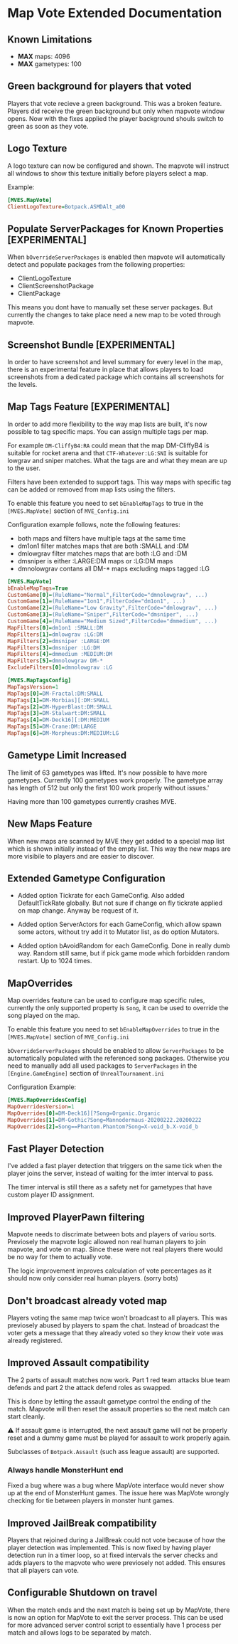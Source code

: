 
# Map Vote Extended Documentation

## Known Limitations

 - **MAX** maps: 4096
 - **MAX** gametypes: 100


## Green background for players that voted

Players that vote recieve a green background. This was a broken feature. 
Players did receive the green background but only when mapvote window 
opens. Now with the fixes applied the player background shouls switch to
green as soon as they vote.


## Logo Texture 

A logo texture can now be configured and shown. The mapvote will instruct
all windows to show this texture initially before players select a map.

Example:

```ini
[MVES.MapVote]
ClientLogoTexture=Botpack.ASMDAlt_a00
```


## Populate ServerPackages for Known Properties [EXPERIMENTAL]

When `bOverrideServerPackages` is enabled then mapvote will automatically 
detect and populate packages from the following properties:

 - ClientLogoTexture
 - ClientScreenshotPackage
 - ClientPackage

This means you dont have to manually set these server packages. But currently
the changes to take place need a new map to be voted through mapvote.


## Screenshot Bundle [EXPERIMENTAL]

In order to have screenshot and level summary for every level in the map,
there is an experimental feature in place that allows players to load 
screenshots from a dedicated package which contains all screenshots for 
the levels.


## Map Tags Feature [EXPERIMENTAL]

In order to add more flexibility to the way map lists are built, it's now
possible to tag specific maps. You can assign multiple tags per map.

For example `DM-CliffyB4:RA` could mean that the map DM-CliffyB4 is suitable
for rocket arena and that `CTF-Whatever:LG:SNI` is suitable for lowgrav and
sniper matches. What the tags are and what they mean are up to the user.

Filters have been extended to support tags. This way maps with specific
tag can be added or removed from map lists using the filters.

To enable this feature you need to set `bEnableMapTags` to true in the
`[MVES.MapVote]` section of `MVE_Config.ini`

Configuration example follows, note the following features:
 - both maps and filters have multiple tags at the same time
 - dm1on1 filter matches maps that are both :SMALL and :DM
 - dmlowgrav filter matches maps that are both :LG and :DM
 - dmsniper is either :LARGE:DM maps or :LG:DM maps
 - dmnolowgrav contans all DM-* maps excluding maps tagged :LG

```ini
[MVES.MapVote]
bEnableMapTags=True
CustomGame[0]=(RuleName="Normal",FilterCode="dmnolowgrav", ...)
CustomGame[1]=(RuleName="1on1",FilterCode="dm1on1", ...)
CustomGame[2]=(RuleName="Low Gravity",FilterCode="dmlowgrav", ...)
CustomGame[3]=(RuleName="Sniper",FilterCode="dmsniper", ...)
CustomGame[4]=(RuleName="Medium Sized",FilterCode="dmmedium", ...)
MapFilters[0]=dm1on1 :SMALL:DM
MapFilters[1]=dmlowgrav :LG:DM
MapFilters[2]=dmsniper :LARGE:DM
MapFilters[3]=dmsniper :LG:DM
MapFilters[4]=dmmedium :MEDIUM:DM
MapFilters[5]=dmnolowgrav DM-*
ExcludeFilters[0]=dmnolowgrav :LG

[MVES.MapTagsConfig]
MapTagsVersion=1
MapTags[0]=DM-Fractal:DM:SMALL
MapTags[1]=DM-Morbias][:DM:SMALL
MapTags[2]=DM-HyperBlast:DM:SMALL
MapTags[3]=DM-Stalwart:DM:SMALL
MapTags[4]=DM-Deck16][:DM:MEDIUM
MapTags[5]=DM-Crane:DM:LARGE
MapTags[6]=DM-Morpheus:DM:MEDIUM:LG
```

## Gametype Limit Increased

The limit of 63 gametypes was lifted. It's now possible to have more gametypes.
Currently 100 gametypes work properly. The gametype array has length of 512 but
only the first 100 work properly without issues.'

Having more than 100 gametypes currently crashes MVE.

## New Maps Feature

When new maps are scanned by MVE they get added to a special map list which is
shown initially instead of the empty list. This way the new maps are more 
visibile to players and are easier to discover.

## Extended Gametype Configuration

- Added option Tickrate for each GameConfig. Also added DefaultTickRate globally. 
But not sure if change on fly tickrate applied on map change. Anyway be request of it.

- Added option ServerActors for each GameConfig, which allow spawn some actors,
without try add it to Mutator list, as do option Mutators.

- Added option bAvoidRandom for each GameConfig. Done in really dumb way. Random 
still same, but if pick game mode which forbidden random restart. Up to 1024 times.


## MapOverrides

Map overrides feature can be used to configure map specific rules, currently the
only supported property is `Song`, it can be used to override the song played on
the map.

To enable this feature you need to set `bEnableMapOverrides` to true in the
`[MVES.MapVote]` section of `MVE_Config.ini`

`bOverrideServerPackages` should be enabled to allow `ServerPackages` to be
automatically populated with the referenced song packages. Otherwise you need to
manually add all used packages to `ServerPackages` in the `[Engine.GameEngine]`
section of `UnrealTournament.ini`

Configuration Example:

```ini
[MVES.MapOverridesConfig]
MapOverridesVersion=1
MapOverrides[0]=DM-Deck16][?Song=Organic.Organic
MapOverrides[1]=DM-Gothic?Song=Mannodermaus-20200222.20200222
MapOverrides[2]=Song==Phantom.Phantom?Song=X-void_b.X-void_b
```

## Fast Player Detection

I've added a fast player detection that triggers on the same tick when the
player joins the server, instead of waiting for the imter interval to pass.

The timer interval is still there as a safety net for gametypes that have custom
player ID assignment.


## Improved PlayerPawn filtering

Mapvote needs to discrimate between bots and players of variou sorts. Previosely
the mapvote logic allowed non real human players to join mapvote, and vote on
map. Since these were not real players there would be no way for them to
actually vote.

The logic improvement improves calculation of vote percentages as it should now
only consider real human players. (sorry bots)


## Don't broadcast already voted map

Players voting the same map twice won't broadcast to all players. This was
previosely abused by players to spam the chat. Instead of broadcast the voter
gets a message that they already voted so they know their vote was already
registered.


## Improved Assault compatibility

The 2 parts of assault matches now work. Part 1 red team attacks blue team
defends and part 2 the attack defend roles as swapped.

This is done by letting the assault gametype control the ending of the match.
Mapvote will then reset the assault properties so the next match can start
cleanly.

⚠ If assault game is interrupted, the next assault game will not be properly
reset and a dummy game must be played for assault to work properly again.

Subclasses of `Botpack.Assault` (such ass league assault) are supported.

### Always handle MonsterHunt end

Fixed a bug where was a bug where MapVote interface would never show up at the
end of MonsterHunt games. The issue here was MapVote wrongly checking for tie
between players in monster hunt games.


## Improved JailBreak compatibility

Players that rejoined during a JailBreak could not vote because of how the
player detection was implemented. This is now fixed by having player detection
run in a timer loop, so at fixed intervals the server checks and adds players to
the mapvote who were previosely not added. This ensures that all players can
vote.


## Configurable Shutdown on travel

When the match ends and the next match is being set up by MapVote, there is now
an option for MapVote to exit the server process. This can be used for more
advanced server control script to essentially have 1 process per match and
allows logs to be separated by match.
